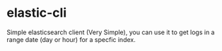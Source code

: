 # elastic-cli

Simple elasticsearch client (Very Simple), you can use it to get logs in a range date (day or hour) for a specfic index. 
